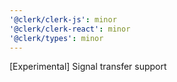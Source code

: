 ```yaml
---
'@clerk/clerk-js': minor
'@clerk/clerk-react': minor
'@clerk/types': minor
---
```


[Experimental] Signal transfer support
